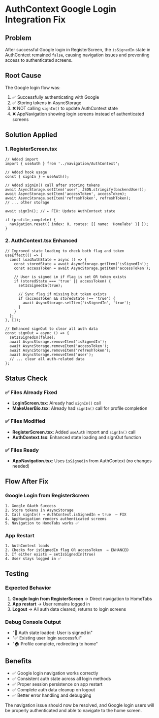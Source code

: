 # AuthContext Google Login Integration Fix

## Problem
After successful Google login in RegisterScreen, the `isSignedIn` state in AuthContext remained `false`, causing navigation issues and preventing access to authenticated screens.

## Root Cause
The Google login flow was:
1. ✅ Successfully authenticating with Google
2. ✅ Storing tokens in AsyncStorage  
3. ❌ NOT calling `signIn()` to update AuthContext state
4. ❌ AppNavigation showing login screens instead of authenticated screens

## Solution Applied

### 1. RegisterScreen.tsx
```tsx
// Added import
import { useAuth } from '../navigation/AuthContext';

// Added hook usage
const { signIn } = useAuth();

// Added signIn() call after storing tokens
await AsyncStorage.setItem('user', JSON.stringify(backendUser));
await AsyncStorage.setItem('accessToken', accessToken);
await AsyncStorage.setItem('refreshToken', refreshToken);
// ... other storage

await signIn(); // ← FIX: Update AuthContext state

if (profile_complete) {
  navigation.reset({ index: 0, routes: [{ name: 'HomeTabs' }] });
}
```

### 2. AuthContext.tsx Enhanced
```tsx
// Improved state loading to check both flag and token
useEffect(() => {
  const loadAuthState = async () => {
    const storedState = await AsyncStorage.getItem('isSignedIn');
    const accessToken = await AsyncStorage.getItem('accessToken');
    
    // User is signed in if flag is set OR token exists
    if (storedState === 'true' || accessToken) {
      setIsSignedIn(true);
      
      // Sync flag if missing but token exists
      if (accessToken && storedState !== 'true') {
        await AsyncStorage.setItem('isSignedIn', 'true');
      }
    }
  };
}, []);

// Enhanced signOut to clear all auth data
const signOut = async () => {
  setIsSignedIn(false);
  await AsyncStorage.removeItem('isSignedIn');
  await AsyncStorage.removeItem('accessToken');
  await AsyncStorage.removeItem('refreshToken');
  await AsyncStorage.removeItem('user');
  // ... clear all auth-related data
};
```

## Status Check

### ✅ Files Already Fixed
- **LoginScreen.tsx**: Already had `signIn()` call
- **MakeUserBio.tsx**: Already had `signIn()` call for profile completion

### ✅ Files Modified
- **RegisterScreen.tsx**: Added `useAuth` import and `signIn()` call
- **AuthContext.tsx**: Enhanced state loading and signOut function

### ✅ Files Ready
- **AppNavigation.tsx**: Uses `isSignedIn` from AuthContext (no changes needed)

## Flow After Fix

### Google Login from RegisterScreen
```
1. Google OAuth Success
2. Store tokens in AsyncStorage
3. Call signIn() → AuthContext.isSignedIn = true  ← FIX
4. AppNavigation renders authenticated screens
5. Navigation to HomeTabs works ✅
```

### App Restart
```
1. AuthContext loads
2. Checks for isSignedIn flag OR accessToken  ← ENHANCED
3. If either exists → setIsSignedIn(true)
4. User stays logged in ✅
```

## Testing

### Expected Behavior
1. **Google login from RegisterScreen** → Direct navigation to HomeTabs
2. **App restart** → User remains logged in
3. **Logout** → All auth data cleared, returns to login screens

### Debug Console Output
- "🔐 Auth state loaded: User is signed in"
- "✅ Existing user login successful"
- "🏠 Profile complete, redirecting to home"

## Benefits
- ✅ Google login navigation works correctly
- ✅ Consistent auth state across all login methods
- ✅ Proper session persistence on app restart
- ✅ Complete auth data cleanup on logout
- ✅ Better error handling and debugging

The navigation issue should now be resolved, and Google login users will be properly authenticated and able to navigate to the home screen.
